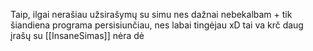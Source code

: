 Taip, ilgai nerašiau užsirašymų su simu nes dažnai nebekalbam + tik šiandiena programa persisiunčiau, nes labai tingėjau xD tai va krč daug įrašų su [[InsaneSimas]] nėra dė